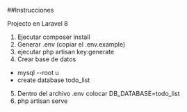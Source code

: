 ##Instrucciones

Projecto en Laravel 8

1. Ejecutar composer install
2. Generar .env (copiar el .env.example)
3. ejecutar php artisan key:generate
4. Crear base de datos
 - mysql --root u
 - create database todo_list

5. Dentro del archivo .env colocar DB_DATABASE=todo_list
6. php artisan serve
